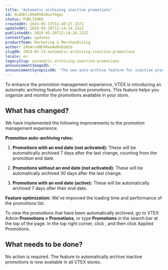```yaml
---
title: 'Automatic archiving inactive promotions'
id: 4LDQbli98aRSNJDus7mgqi
status: PUBLISHED
createdAt: 2024-05-13T11:40:27.337Z
updatedAt: 2024-05-20T12:14:24.232Z
publishedAt: 2024-05-20T12:14:24.232Z
contentType: updates
productTeam: Marketing & Merchandising
author: 2AhArvGNSPKwUAd8GOz0iU
slugEN: 2024-05-13-automatic-archiving-inactive-promotions
locale: en
legacySlug: automatic-archiving-inactive-promotions
announcementImageID: ''
announcementSynopsisEN: 'The new auto-archive feature for inactive promotions helps you manage promotions in your store.'
---
```


To enhance the promotion management experience, VTEX is introducing an automatic archiving feature for inactive promotions. This feature helps you organize and monitor the promotions available in your store.

## What has changed?

We have implemented the following improvements to the promotion management experience:

**Promotion auto-archiving rules:**

1. **Promotions with an end date (not activated):** These will be automatically archived 7 days after the last change, counting from the promotion end date.

2. **Promotions without an end date (not activated):** These will be automatically archived 30 days after the last change.

3. **Promotions with an end date (active):** These will be automatically archived 7 days after their end date.

**Feature optimization:** We've improved the loading time and performance of the promotions list.

<div class = "alert alert-info">
To view the promotions that have been automatically archived, go to VTEX Admin <b>Promotions > Promotions</b>, or type <b>Promotions</b> in the search bar at the top of the page. In the top right corner, click <i class="fas fa-ellipsis-v" aria-hidden="true"></i>, and then click Applied Promotions.
</div>

## What needs to be done?

No action is required. The feature to automatically archive inactive promotions is now available in all VTEX stores.

